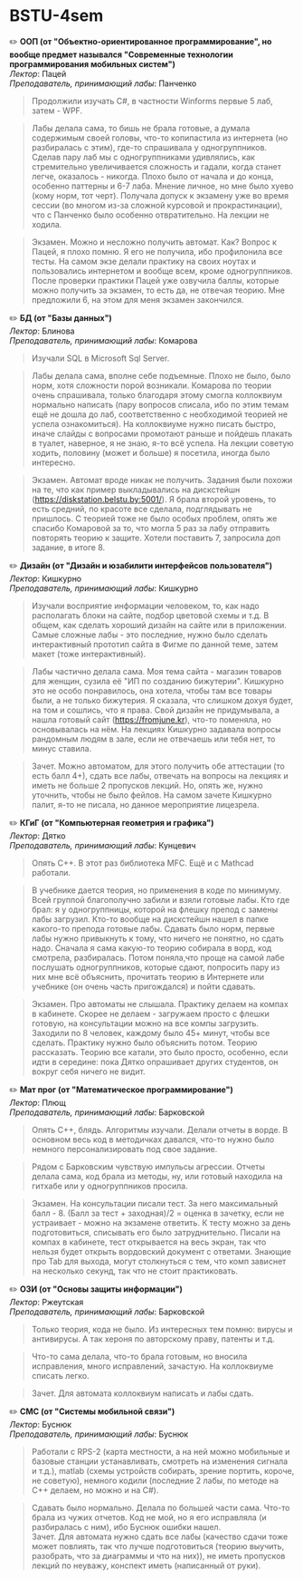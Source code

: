# BSTU-4sem

:pencil2: **ООП (от "Объектно-ориентированное программирование", но вообще предмет назывался "Современные технологии программирования мобильных систем")**  
*Лектор*: Пацей  
*Преподаватель, принимающий лабы*: Панченко  
> Продолжили изучать C#, в частности Winforms первые 5 лаб, затем - WPF.  
 
> Лабы делала сама, то бишь не брала готовые, а думала содержимым своей головы, что-то копипастила из интернета (но разбиралась с этим), где-то спрашивала у одногруппников. Сделав пару лаб мы с одногруппниками удивлялись, как стремительно увеличивается сложность и гадали, когда станет легче, оказалось - никогда. Плохо было от начала и до конца, особенно паттерны и 6-7 лаба. Мнение личное, но мне было хуево (кому норм, тот черт). Получала допуск к экзамену уже во время сессии (во многом из-за сложной курсовой и прокрастинации), что с Панченко было особенно отвратительно. На лекции не ходила.  

> Экзамен. Можно и несложно получить автомат. Как? Вопрос к Пацей, я плохо помню. Я его не получила, ибо профилонила все тесты. На самом экзе делали практику на своих ноутах и пользовались интернетом и вообще всем, кроме одногруппников. После проверки практики Пацей уже озвучила баллы, которые можно получить за экзамен, то есть да, не отвечая теорию. Мне предложили 6, на этом для меня экзамен закончился.


:pencil2: **БД (от "Базы данных")**  
*Лектор*: Блинова  
*Преподаватель, принимающий лабы*: Комарова  
> Изучали SQL в Microsoft Sql Server.  
 
> Лабы делала сама, вполне себе подъемные. Плохо не было, было норм, хотя сложности порой возникали. Комарова по теории очень спрашивала, только благодаря этому смогла коллоквиум нормально написать (пару вопросов списала, ибо по этим темам ещё не дошла до лаб, соответственно с необходимой теорией не успела ознакомиться). На коллоквиуме нужно писать быстро, иначе слайды с вопросами промотают раньше и пойдешь плакать в туалет, наверное, я не знаю, я-то всё успела. На лекции советую ходить, половину (может и больше) я посетила, иногда было интересно.  

> Экзамен. Автомат вроде никак не получить. Задания были похожи на те, что как пример выкладывались на дискстейшн (https://diskstation.belstu.by:5001/). Я брала второй уровень, то есть средний, по красоте все сделала, подглядывать не пришлось. С теорией тоже не было особых проблем, опять же спасибо Комаровой за то, что могла 5 раз за лабу отправить повторять теорию к защите. Хотели поставить 7, запросила доп задание, в итоге 8.


:pencil2: **Дизайн (от "Дизайн и юзабилити интерфейсов пользователя")**  
*Лектор*: Кишкурно  
*Преподаватель, принимающий лабы*: Кишкурно  
> Изучали восприятие информации человеком, то, как надо располагать блоки на сайте, подбор цветовой схемы и т.д. В общем, как сделать хороший дизайн на сайте или в приложении. Самые сложные лабы - это последние, нужно было сделать интерактивный прототип сайта в Фигме по данной теме, затем макет (тоже интерактивный).  

> Лабы частично делала сама. Моя тема сайта - магазин товаров для женщин, сузила её "ИП по созданию бижутерии". Кишкурно это не особо понравилось, она хотела, чтобы там все товары были, а не только бижутерия. Я сказала, что слишком дохуя будет, на том и сошлись, что я права. Свой дизайн не придумывала, а нашла готовый сайт (https://fromjune.kr), что-то поменяла, но основывалась на нём. На лекциях Кишкурно задавала вопросы рандомным людям в зале, если не отвечаешь или тебя нет, то минус ставила.  

> Зачет. Можно автоматом, для этого получить обе аттестации (то есть балл 4+), сдать все лабы, отвечать на вопросы на лекциях и иметь не больше 2 пропусков лекций. Но, опять же, нужно уточнить, чтобы не было фейлов. На самом зачете Кишкурно палит, я-то не писала, но данное мероприятие лицезрела.


:pencil2: **КГиГ (от "Компьютерная геометрия и графика")**  
*Лектор*: Дятко  
*Преподаватель, принимающий лабы*: Кунцевич  
> Опять С++. В этот раз библиотека MFC. Ещё и с Mathcad работали.  

> В учебнике дается теория, но применения в коде по минимуму. Всей группой благополучно забили и взяли готовые лабы. Кто где брал: я у одногруппницы, которой на флешку препод с замены лабы загрузил. Кто-то вообще на дискстейшн нашел в папке какого-то препода готовые лабы. Сдавать было норм, первые лабы нужно привыкнуть к тому, что ничего не понятно, но сдать надо. Сначала я сама какую-то теорию собирала в ворд, код смотрела, разбиралась. Потом поняла,что проще на самой лабе послушать одногруппников, которые сдают, попросить пару из них мне всё объяснить, прочитать теорию в Интернете или учебнике (он очень часть пригождался) и пойти сдавать.  

> Экзамен. Про автоматы не слышала. Практику делаем на компах в кабинете. Скорее не делаем - загружаем просто с флешки готовую, на консультации можно на все компы загрузить. Заходили по 8 человек, каждому было 45+ минут, чтобы все сделать. Практику нужно было объяснить потом. Теорию рассказать. Теорию все катали, это было просто, особенно, если идти в середине: пока Дятко опрашивает других студентов, он вокруг себя ничего не видит. 


:pencil2: **Мат прог (от "Математическое программирование")**  
*Лектор*: Плющ  
*Преподаватель, принимающий лабы*: Барковской  
> Опять С++, блядь. Алгоритмы изучали. Делали отчеты в ворде. В основном весь код в методичках давался, что-то нужно было немного персонализировать под свое задание.  

> Рядом с Барковским чувствую импульсы агрессии. Отчеты делала сама, код брала из методы, ну, или готовый находила на гитхабе или у одногруппников просила. 

> Экзамен. На консультации писали тест. За него максимальный балл - 8. (Балл за тест + заходная)/2 = оценка в зачетку, если не устраивает - можно на экзамене ответить. К тесту можно за день подготовиться, списывать его было затруднительно. Писали на компах в кабинете, тест открывается на весь экран, так что нельзя будет открыть вордовский документ с ответами. Знающие про Tab для выхода, могут столкнуться с тем, что комп зависнет на несколько секунд, так что не стоит практиковать.  


:pencil2: **ОЗИ (от "Основы защиты информации")**  
*Лектор*: Ржеутская  
*Преподаватель, принимающий лабы*: Барковской  
> Только теория, кода не было. Из интересных тем помню: вирусы и антивирусы. А так хероня по авторскому праву, патенты и т.д.  

> Что-то сама делала, что-то брала готовым, но вносила исправления, много исправлений, зачастую. На коллоквиуме списать легко.  

> Зачет. Для автомата коллоквиум написать и лабы сдать.  


:pencil2: **СМС (от "Системы мобильной связи")**  
*Лектор*: Буснюк  
*Преподаватель, принимающий лабы*: Буснюк  
> Работали с RPS-2 (карта местности, а на ней можно мобильные и базовые станции устанавливать, смотреть на изменения сигнала и т.д.), matlab (схемы устройств собирать, зрение портить, короче, не советую), немного кодили (последние 2 лабы, по методе на С++ делаем, но можно и на C#).  

> Сдавать было нормально. Делала по большей части сама. Что-то брала из чужих отчетов. Код не мой, но я его исправляла (и разбиралась с ним), ибо Буснюк ошибки нашел.  
> Зачет. Для автомата нужно сдать все лабы (качество сдачи тоже может повлиять, так что лучше подготовиться (теорию выучить, разобрать, что за диаграммы и что на них)), не иметь пропусков лекций по неуважу, конспект иметь (написанный от руки).
